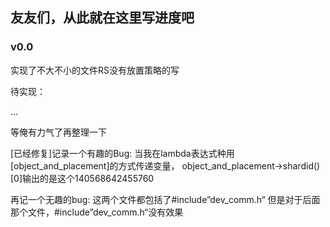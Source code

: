 ## 友友们，从此就在这里写进度吧
### v0.0
实现了不大不小的文件RS没有放置策略的写

待实现：

...

等俺有力气了再整理一下

[已经修复]记录一个有趣的Bug:
当我在lambda表达式种用[object_and_placement]的方式传递变量，
object_and_placement->shardid()[0]输出的是这个140568642455760


再记一个无趣的bug:
这两个文件都包括了#include”dev_comm.h“
但是对于后面那个文件，#include”dev_comm.h“没有效果
